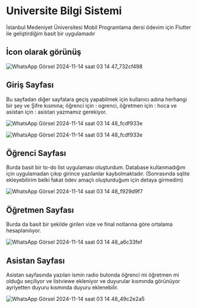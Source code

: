# Universite Bilgi Sistemi

İstanbul Medeniyet Üniversitesi Mobil Programlama dersi ödevim için Flutter ile geliştirdiğim basit bir uygulamadır


## İcon olarak görünüş

![WhatsApp Görsel 2024-11-14 saat 03 14 47_732cf498](https://github.com/user-attachments/assets/31aae57f-939e-4590-b74b-61b627afbbed)


## Giriş Sayfası

Bu sayfadan diğer sayfalara geçiş yapabilmek için kullanıcı adına herhangi bir şey ve Şifre kısmına; öğrenci için : ogrenci, öğretmen için : hoca ve asistan için : asistan yazmamız gerekiyor.

![WhatsApp Görsel 2024-11-14 saat 03 14 48_fcdf933e](https://github.com/user-attachments/assets/71bf557c-2c84-43b0-b08c-f92355f676fa)


![WhatsApp Görsel 2024-11-14 saat 03 14 48_fcdf933e](https://github.com/user-attachments/assets/c4c36707-ac1e-4341-9e89-5d4ae606ad7f)


## Öğrenci Sayfası

Burda basit bir to-do list uygulaması oluşturdum. Database kullanmadığım için uygulamadan çıkıp girince yazılanlar kaybolmaktadır. (Sonrasında sqlite ekleyebilirim belki fakat ödev amaçlı oluşturduğum için detaya girmedim)

![WhatsApp Görsel 2024-11-14 saat 03 14 48_f929d9f7](https://github.com/user-attachments/assets/8e8e39b5-40ef-423e-a258-078a6f03101a)


## Öğretmen Sayfası

Burda da basit bir şekilde girilen vize ve final notlarına göre ortalama hesaplanılıyor.

![WhatsApp Görsel 2024-11-14 saat 03 14 48_a6c33fef](https://github.com/user-attachments/assets/31a55373-8969-457b-a56a-26235793a761)


## Asistan Sayfası

Asistan sayfasında yazılan ismin radio butonda öğrenci mi öğretmen mi olduğu seçiliyor ve listviewe ekleniyor ve duyurular kısmında görünüyor ayriyetten duyuru kısmında duyuru eklenebilir.

![WhatsApp Görsel 2024-11-14 saat 03 14 48_49c2e2a5](https://github.com/user-attachments/assets/a87b5179-de97-426f-a49d-abc1e3c06fea)
